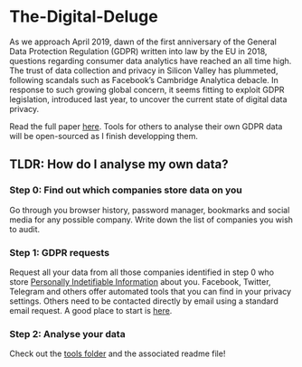 # The-Digital-Deluge

As we approach April 2019, dawn of the first anniversary of the General Data Protection Regulation (GDPR) written into law by the EU in 2018, questions regarding consumer data analytics have reached an all time high. The trust of data collection and privacy in Silicon Valley has plummeted, following scandals such as Facebook’s Cambridge Analytica debacle. In response to such growing global concern, it seems fitting to exploit GDPR legislation, introduced last year, to uncover the current state of digital data privacy. 

Read the full paper [here](https://github.com/PsiPhiTheta/The-Digital-Deluge/paper/src.pdf). Tools for others to analyse their own GDPR data will be open-sourced as I finish developping them.

## TLDR: How do I analyse my own data?

### Step 0: Find out which companies store data on you

Go through you browser history, password manager, bookmarks and social media for any possible company. Write down the list of companies you wish to audit.

### Step 1: GDPR requests

Request all your data from all those companies identified in step 0 who store [Personally Indetifiable Information](https://en.wikipedia.org/wiki/Personal_information) about you. Facebook, Twitter, Telegram and others offer automated tools that you can find in your privacy settings. Others need to be contacted directly by email using a standard email request. A good place to start is [here](https://mydatarequest.com/).

### Step 2: Analyse your data

Check out the [tools folder](https://github.com/PsiPhiTheta/The-Digital-Deluge/tree/master/tools) and the associated readme file!  
